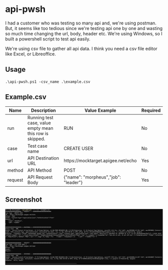 # api-pwsh
I had a customer who was testing so many api and, we're using postman. But, it seems like too tedious since we're testing api one by one and wasting so much time changing the url, body, header etc. We're using Windows, so I built a powershell script to test api easily.

We're using csv file to gather all api data. I think you need a csv file editor like Excel, or Libreoffice.

## Usage
```
.\api-pwsh.ps1 -csv_name .\example.csv
```


<h2 id="example">Example.csv</h3>
<table>
<thead>
<tr>
<th>Name</th>
<th>Description</th>
<th>Value Example</th>
<th>Required</th>
</tr>
</thead>
<tbody><tr>
<td>run</td>
<td>Running test case, value empty mean this row is skipped.</td>
<td>RUN</td>
<td>No</td>
</tr>
<tr>
<td>case</td>
<td>Test case name</td>
<td>CREATE USER</td>
<td>No</td>
</tr>
<tr>
<td>url</td>
<td>API Destination URL</td>
<td>https://mocktarget.apigee.net/echo</td>
<td>Yes</td>
</tr>
<tr>
<td>method</td>
<td>API Method</td>
<td>POST</td>
<td>No</td>
</tr>
<tr>
<td>request</td>
<td>API Request Body</td>
<td>{"name": "morpheus","job": "leader"}</td>
<td>Yes</td>
</tr>
</tbody></table>

## Screenshot

![](/image/pwsh.jpg "")
